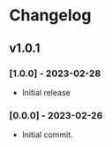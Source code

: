 # Changelog

## v1.0.1

### [1.0.0] - 2023-02-28
* Initial release

### [0.0.0] - 2023-02-26
* Initial commit.
